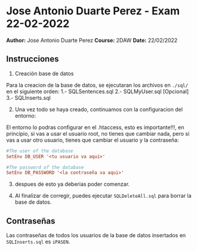 # Jose Antonio Duarte Perez - Exam 22-02-2022
**Author:** Jose Antonio Duarte Perez
**Course:** 2DAW
**Date:** 22/02/2022

## Instrucciones
 1. Creación base de datos

Para la creacion de la base de datos, se ejecutaran los archivos en `./sql/` en el siguiente orden:
    1.- SQLSentences.sql
    2.- SQLMyUser.sql [Opcional]
    3.- SQLInserts.sql

 2. Una vez todo se haya creado, continuamos con la configuracion del entorno:

 El entorno lo podras configurar en el .htaccess, esto es importante!!!, en principio, si vas a usar el usuario root, no tienes que cambiar nada, pero si vas a usar otro usuario, tienes que cambiar el usuario y la contraseña:
```ini
#The user of the database
SetEnv DB_USER '<tu usuario va aqui>'

#The password of the database
SetEnv DB_PASSWORD '<la contraseña va aqui>'
```
 3. despues de esto ya deberias poder comenzar.

 4. Al finalizar de corregir, puedes ejecutar `SQLDeleteAll.sql` para borrar la base de datos.

## Contraseñas
Las contraseñas de todos los usuarios de la base de datos insertados en `SQLInserts.sql` es `iPASEN`.
